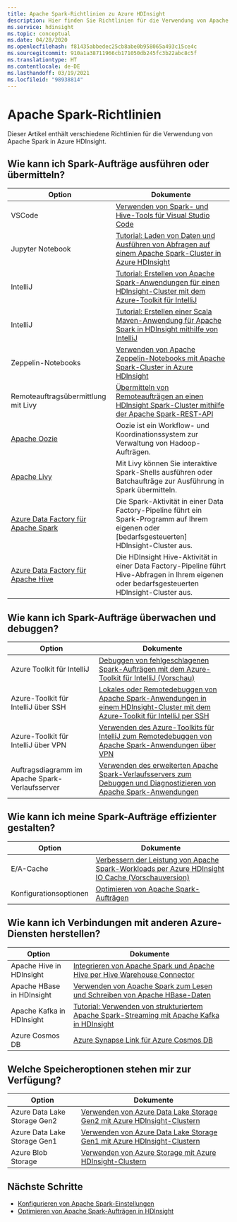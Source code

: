 ```yaml
---
title: Apache Spark-Richtlinien zu Azure HDInsight
description: Hier finden Sie Richtlinien für die Verwendung von Apache Spark in Azure HDInsight.
ms.service: hdinsight
ms.topic: conceptual
ms.date: 04/28/2020
ms.openlocfilehash: f81435abbedec25cb8abe0b958065a493c15ce4c
ms.sourcegitcommit: 910a1a38711966cb171050db245fc3b22abc8c5f
ms.translationtype: HT
ms.contentlocale: de-DE
ms.lasthandoff: 03/19/2021
ms.locfileid: "98938814"
---
```

# <a name="apache-spark-guidelines"></a>Apache Spark-Richtlinien

Dieser Artikel enthält verschiedene Richtlinien für die Verwendung von Apache Spark in Azure HDInsight.

## <a name="how-do-i-run-or-submit-spark-jobs"></a>Wie kann ich Spark-Aufträge ausführen oder übermitteln?

| Option | Dokumente |
|---|---|
| VSCode | [Verwenden von Spark- und Hive-Tools für Visual Studio Code](../hdinsight-for-vscode.md) |
| Jupyter Notebook | [Tutorial: Laden von Daten und Ausführen von Abfragen auf einem Apache Spark-Cluster in Azure HDInsight](./apache-spark-load-data-run-query.md) |
| IntelliJ | [Tutorial: Erstellen von Apache Spark-Anwendungen für einen HDInsight-Cluster mit dem Azure-Toolkit für IntelliJ](./apache-spark-intellij-tool-plugin.md) |
| IntelliJ | [Tutorial: Erstellen einer Scala Maven-Anwendung für Apache Spark in HDInsight mithilfe von IntelliJ](./apache-spark-create-standalone-application.md) |
| Zeppelin-Notebooks | [Verwenden von Apache Zeppelin-Notebooks mit Apache Spark-Cluster in Azure HDInsight](./apache-spark-zeppelin-notebook.md) |
| Remoteauftragsübermittlung mit Livy | [Übermitteln von Remoteaufträgen an einen HDInsight Spark-Cluster mithilfe der Apache Spark-REST-API](./apache-spark-livy-rest-interface.md) |
|[Apache Oozie](../hdinsight-use-oozie-linux-mac.md)|Oozie ist ein Workflow- und Koordinationssystem zur Verwaltung von Hadoop-Aufträgen.|
|[Apache Livy](./apache-spark-livy-rest-interface.md)|Mit Livy können Sie interaktive Spark-Shells ausführen oder Batchaufträge zur Ausführung in Spark übermitteln.|
|[Azure Data Factory für Apache Spark](../../data-factory/transform-data-using-spark.md)|Die Spark-Aktivität in einer Data Factory-Pipeline führt ein Spark-Programm auf Ihrem eigenen oder [bedarfsgesteuerten] HDInsight-Cluster aus.|
|[Azure Data Factory für Apache Hive](../../data-factory/transform-data-using-hadoop-hive.md)|Die HDInsight Hive-Aktivität in einer Data Factory-Pipeline führt Hive-Abfragen in Ihrem eigenen oder bedarfsgesteuerten HDInsight-Cluster aus.|

## <a name="how-do-i-monitor-and-debug-spark-jobs"></a>Wie kann ich Spark-Aufträge überwachen und debuggen?

| Option | Dokumente |
|---|---|
| Azure Toolkit für IntelliJ | [Debuggen von fehlgeschlagenen Spark-Aufträgen mit dem Azure-Toolkit für IntelliJ (Vorschau)](apache-spark-intellij-tool-failure-debug.md) |
| Azure-Toolkit für IntelliJ über SSH | [Lokales oder Remotedebuggen von Apache Spark-Anwendungen in einem HDInsight-Cluster mit dem Azure-Toolkit für IntelliJ per SSH](apache-spark-intellij-tool-debug-remotely-through-ssh.md) |
| Azure-Toolkit für IntelliJ über VPN | [Verwenden des Azure-Toolkits für IntelliJ zum Remotedebuggen von Apache Spark-Anwendungen über VPN](apache-spark-intellij-tool-plugin-debug-jobs-remotely.md) |
| Auftragsdiagramm im Apache Spark-Verlaufsserver | [Verwenden des erweiterten Apache Spark-Verlaufsservers zum Debuggen und Diagnostizieren von Apache Spark-Anwendungen](./apache-azure-spark-history-server.md) |

## <a name="how-do-i-make-my-spark-jobs-run-more-efficiently"></a>Wie kann ich meine Spark-Aufträge effizienter gestalten?

| Option | Dokumente |
|---|---|
| E/A-Cache | [Verbessern der Leistung von Apache Spark-Workloads per Azure HDInsight IO Cache (Vorschauversion)](./apache-spark-improve-performance-iocache.md) |
| Konfigurationsoptionen | [Optimieren von Apache Spark-Aufträgen](./apache-spark-perf.md) |

## <a name="how-do-i-connect-to-other-azure-services"></a>Wie kann ich Verbindungen mit anderen Azure-Diensten herstellen?

| Option | Dokumente |
|---|---|
| Apache Hive in HDInsight | [Integrieren von Apache Spark und Apache Hive per Hive Warehouse Connector](../interactive-query/apache-hive-warehouse-connector.md) |
| Apache HBase in HDInsight | [Verwenden von Apache Spark zum Lesen und Schreiben von Apache HBase-Daten](../hdinsight-using-spark-query-hbase.md) |
| Apache Kafka in HDInsight | [Tutorial: Verwenden von strukturiertem Apache Spark-Streaming mit Apache Kafka in HDInsight](../hdinsight-apache-kafka-spark-structured-streaming.md) |
| Azure Cosmos DB | [Azure Synapse Link für Azure Cosmos DB](../../cosmos-db/synapse-link.md) |

## <a name="what-are-my-storage-options"></a>Welche Speicheroptionen stehen mir zur Verfügung?

| Option | Dokumente |
|---|---|
| Azure Data Lake Storage Gen2 | [Verwenden von Azure Data Lake Storage Gen2 mit Azure HDInsight-Clustern](../hdinsight-hadoop-use-data-lake-storage-gen2.md) |
| Azure Data Lake Storage Gen1 | [Verwenden von Azure Data Lake Storage Gen1 mit Azure HDInsight-Clustern](../hdinsight-hadoop-use-data-lake-storage-gen1.md) |
| Azure Blob Storage | [Verwenden von Azure Storage mit Azure HDInsight-Clustern](../hdinsight-hadoop-use-blob-storage.md) |

## <a name="next-steps"></a>Nächste Schritte

* [Konfigurieren von Apache Spark-Einstellungen](apache-spark-settings.md)
* [Optimieren von Apache Spark-Aufträgen in HDInsight](apache-spark-perf.md)
